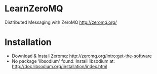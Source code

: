 # LearnZeroMQ
Distributed Messaging with ZeroMQ http://zeromq.org/

# Installation
* Download & Install Zeromq: http://zeromq.org/intro:get-the-software
* No package 'libsodium' found: Install libsodium at: http://doc.libsodium.org/installation/index.html
